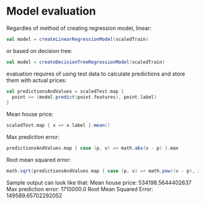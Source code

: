 # Model evaluation

Regardles of method of creating regression model, linear:
```scala
val model = createLinearRegressionModel(scaledTrain)
```
or based on decision tree:
```scala
val model = createDecisionTreeRegressionModel(scaledTrain)
```
evaluation requires of using test data to calculate predictions and store them with actual prices:
```scala
val predictionsAndValues = scaledTest.map {
  point => (model.predict(point.features), point.label)
}
```
Mean house price:
```scala
scaledTest.map { x => x.label }.mean()
```
Max prediction error:
```scala
predictionsAndValues.map { case (p, v) => math.abs(v - p) }.max
```
Root mean squared error:
```scala
math.sqrt(predictionsAndValues.map { case (p, v) => math.pow((v - p), 2) }.mean())
```
Sample output can look like that:
Mean house price: 534198.5644402637
Max prediction error: 1710000.0
Root Mean Squared Error: 149589.65702292052
